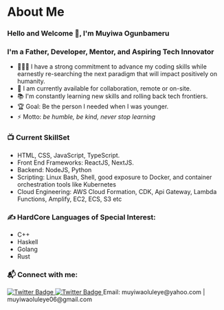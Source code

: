 #                      About Me

### Hello and Welcome 👋, I'm Muyiwa Ogunbameru

### I'm a Father, Developer, Mentor, and Aspiring Tech Innovator
- 👨🏽‍🎓 I have a strong commitment to advance my coding skills while earnestly re-searching the next paradigm that will impact positively on humanity.
- 🌱 I am currently available for collaboration, remote or on-site.
- 📚 I'm constantly learning new skills and rolling back tech frontiers.
- 🏆 Goal: Be the person I needed when I was younger.
- ⚡ Motto: _be humble, be kind, never stop learning_

### 📺 Current SkillSet
<!-- SKILLS:START -->
- HTML, CSS, JavaScript, TypeScript.
- Front End Frameworks: ReactJS, NextJS.
- Backend: NodeJS, Python
- Scripting: Linux Bash, Shell,  good exposure to Docker, and container orchestration tools like Kubernetes
- Cloud Engineering: AWS Cloud Formation, CDK, Api Gateway, Lambda Functions, Amplify, EC2, ECS, S3 etc

### ✍️ HardCore Languages of Special Interest:
<!-- BLOG-POST-LIST:START -->
- C++
- Haskell
- Golang
- Rust

### 📬 Connect with me:
<a href="https://twitter.com/MGunbamz">
<img src="https://img.shields.io/badge/Twitter-blue" alt="Twitter Badge"/>
</a>
<a href="https://twitter.com/MGunbamz">
<img src="https://img.shields.io/badge/LinkedIn-blue" alt="Twitter Badge"/>
</a>
<span>Email: muyiwaoluleye@yahoo.com | muyiwaoluleye06@gmail.com</span>

<br />
<br />
